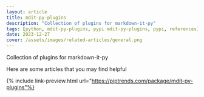 ```yaml
---
layout: article
title: mdit-py-plugins
description: "Collection of plugins for markdown-it-py"
tags: [python, mdit-py-plugins, pypi mdit-py-plugins, pypi, references]
date: 2023-12-27
cover: /assets/images/related-articles/general.png
---
```


Collection of plugins for markdown-it-py

Here are some articles that you may find helpful

{% include link-preview.html url="https://piptrends.com/package/mdit-py-plugins"%}